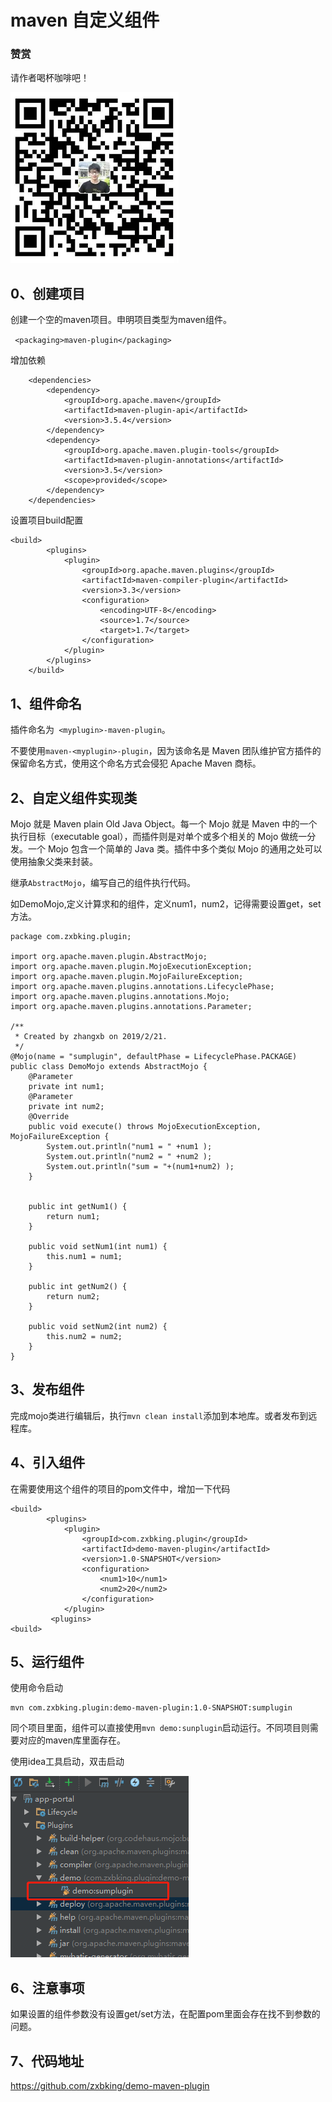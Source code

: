# maven 自定义组件

### 赞赏

请作者喝杯咖啡吧！

![idea-plugin](/doc/weix.png)

## 0、创建项目

创建一个空的maven项目。申明项目类型为maven组件。

` <packaging>maven-plugin</packaging>`

增加依赖
```
    <dependencies>
        <dependency>
            <groupId>org.apache.maven</groupId>
            <artifactId>maven-plugin-api</artifactId>
            <version>3.5.4</version>
        </dependency>
        <dependency>
            <groupId>org.apache.maven.plugin-tools</groupId>
            <artifactId>maven-plugin-annotations</artifactId>
            <version>3.5</version>
            <scope>provided</scope>
        </dependency>
    </dependencies>
```

设置项目build配置
```
<build>
        <plugins>
            <plugin>
                <groupId>org.apache.maven.plugins</groupId>
                <artifactId>maven-compiler-plugin</artifactId>
                <version>3.3</version>
                <configuration>
                    <encoding>UTF-8</encoding>
                    <source>1.7</source>
                    <target>1.7</target>
                </configuration>
            </plugin>
        </plugins>
    </build>
```


## 1、组件命名

插件命名为` <myplugin>-maven-plugin`。

不要使用`maven-<myplugin>-plugin`，因为该命名是 Maven 团队维护官方插件的保留命名方式，使用这个命名方式会侵犯 Apache Maven 商标。

## 2、自定义组件实现类

Mojo 就是 Maven plain Old Java Object。每一个 Mojo 就是 Maven 中的一个执行目标（executable goal），而插件则是对单个或多个相关的 Mojo 做统一分发。一个 Mojo 包含一个简单的 Java 类。插件中多个类似 Mojo 的通用之处可以使用抽象父类来封装。

继承`AbstractMojo`，编写自己的组件执行代码。

如DemoMojo,定义计算求和的组件，定义num1，num2，记得需要设置get，set方法。
```
package com.zxbking.plugin;

import org.apache.maven.plugin.AbstractMojo;
import org.apache.maven.plugin.MojoExecutionException;
import org.apache.maven.plugin.MojoFailureException;
import org.apache.maven.plugins.annotations.LifecyclePhase;
import org.apache.maven.plugins.annotations.Mojo;
import org.apache.maven.plugins.annotations.Parameter;

/**
 * Created by zhangxb on 2019/2/21.
 */
@Mojo(name = "sumplugin", defaultPhase = LifecyclePhase.PACKAGE)
public class DemoMojo extends AbstractMojo {
    @Parameter
    private int num1;
    @Parameter
    private int num2;
    @Override
    public void execute() throws MojoExecutionException, MojoFailureException {
        System.out.println("num1 = " +num1 );
        System.out.println("num2 = " +num2 );
        System.out.println("sum = "+(num1+num2) );
    }


    public int getNum1() {
        return num1;
    }

    public void setNum1(int num1) {
        this.num1 = num1;
    }

    public int getNum2() {
        return num2;
    }

    public void setNum2(int num2) {
        this.num2 = num2;
    }
}

```

## 3、发布组件

完成mojo类进行编辑后，执行`mvn clean install`添加到本地库。或者发布到远程库。

## 4、引入组件

在需要使用这个组件的项目的pom文件中，增加一下代码

```
<build>
        <plugins>
            <plugin>
                <groupId>com.zxbking.plugin</groupId>
                <artifactId>demo-maven-plugin</artifactId>
                <version>1.0-SNAPSHOT</version>
                <configuration>
                    <num1>10</num1>
                    <num2>20</num2>
                </configuration>
            </plugin>
         <plugins>
<build>
```

## 5、运行组件

使用命令启动
```
mvn com.zxbking.plugin:demo-maven-plugin:1.0-SNAPSHOT:sumplugin
```
同个项目里面，组件可以直接使用`mvn demo:sunplugin`启动运行。不同项目则需要对应的maven库里面存在。



使用idea工具启动，双击启动

![idea-plugin](/doc/idea-plugin.png)


## 6、注意事项

如果设置的组件参数没有设置get/set方法，在配置pom里面会存在找不到参数的问题。

## 7、代码地址

https://github.com/zxbking/demo-maven-plugin